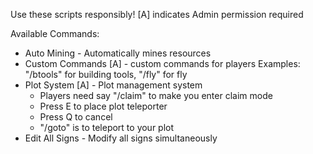 Use these scripts responsibly!
[A] indicates Admin permission required

Available Commands:
- Auto Mining - Automatically mines resources
- Custom Commands [A] - custom commands for players
  Examples: "/btools" for building tools, "/fly" for fly
- Plot System [A] - Plot management system
  - Players need say "/claim" to make you enter claim mode
  - Press E to place plot teleporter
  - Press Q to cancel
  - "/goto" is to teleport to your plot
- Edit All Signs - Modify all signs simultaneously
